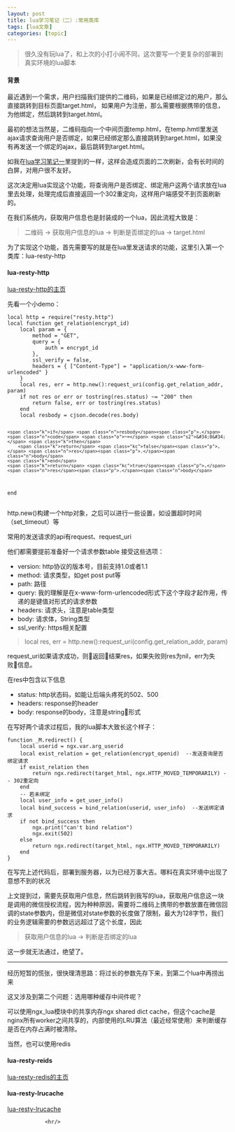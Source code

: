 ```yaml
---
layout: post
title: lua学习笔记（二）:常用类库 
tags: [lua文章]
categories: [topic]
---
```

<blockquote>
  <p>很久没有玩lua了，和上次的小打小闹不同，这次要写一个更复杂的部署到真实环境的lua脚本</p>
</blockquote>

<h4 id="背景">背景</h4>

<p>最近遇到一个需求，用户扫描我们提供的二维码，如果是已经绑定过的用户，那么直接跳转到目标页面target.html，
如果用户为注册，那么需要根据携带的信息，为他绑定，然后跳转到target.html。</p>

<p>最初的想法当然是，二维码指向一个中间页面temp.html，在temp.hmtl里发送ajax请求查询用户是否绑定，如果已经绑定那么直接跳转到target.html，如果没有再发送一个绑定的ajax，最后跳转到target.html。</p>

<p>如我在<a href="/blog/2017/02/19/lua-learning-note-1/">lua学习笔记一</a>里提到的一样，这样会造成页面的二次刷新，会有长时间的白屏，对用户很不友好。</p>

<p>这次决定用lua实现这个功能，将查询用户是否绑定、绑定用户这两个请求放在lua里去处理，处理完成后直接返回一个302重定向，这样用户端感受不到页面刷新的。</p>

<p>在我们系统内，获取用户信息也是封装成的一个lua，因此流程大致是：</p>

<blockquote>
  <p>二维码 -&gt; 获取用户信息的lua -&gt; 判断是否绑定的lua -&gt; target.html</p>
</blockquote>

<p>为了实现这个功能，首先需要写的就是在lua里发送请求的功能，这里引入第一个类库：lua-resty-http</p>

<h4 id="lua-resty-http">lua-resty-http</h4>

<p><a href="https://github.com/pintsized/lua-resty-http">lua-resty-http的主页</a></p>

<p>先看一个小demo：</p>

<div class="language-lua highlighter-rouge"><div class="highlight"><pre class="highlight"><code><span class="kd">local</span> <span class="n">http</span> <span class="o">=</span> <span class="nb">require</span><span class="p">(</span><span class="s2">&#34;resty.http&#34;</span><span class="p">)</span>
<span class="kd">local</span> <span class="k">function</span> <span class="nf">get_relation</span><span class="p">(</span><span class="n">encrypt_id</span><span class="p">)</span>
    <span class="kd">local</span> <span class="n">param</span> <span class="o">=</span> <span class="p">{</span>
        <span class="n">method</span> <span class="o">=</span> <span class="s2">&#34;GET&#34;</span><span class="p">,</span>
        <span class="n">query</span> <span class="o">=</span> <span class="p">{</span>
            <span class="n">auth</span> <span class="o">=</span> <span class="n">encrypt_id</span>
        <span class="p">},</span>
        <span class="n">ssl_verify</span> <span class="o">=</span> <span class="kc">false</span><span class="p">,</span>
        <span class="n">headers</span> <span class="o">=</span> <span class="p">{</span> <span class="p">[</span><span class="s2">&#34;Content-Type&#34;</span><span class="p">]</span> <span class="o">=</span> <span class="s2">&#34;application/x-www-form-urlencoded&#34;</span> <span class="p">}</span>
    <span class="p">}</span>
    <span class="kd">local</span> <span class="n">res</span><span class="p">,</span> <span class="n">err</span> <span class="o">=</span> <span class="n">http</span><span class="p">.</span><span class="n">new</span><span class="p">():</span><span class="n">request_uri</span><span class="p">(</span><span class="n">config</span><span class="p">.</span><span class="n">get_relation_addr</span><span class="p">,</span> <span class="n">param</span><span class="p">)</span>
    <span class="k">if</span> <span class="ow">not</span> <span class="n">res</span> <span class="ow">or</span> <span class="n">err</span> <span class="ow">or</span> <span class="nb">tostring</span><span class="p">(</span><span class="n">res</span><span class="p">.</span><span class="n">status</span><span class="p">)</span> <span class="o">~=</span> <span class="s2">&#34;200&#34;</span> <span class="k">then</span>
        <span class="k">return</span> <span class="kc">false</span><span class="p">,</span> <span class="n">err</span> <span class="ow">or</span> <span class="nb">tostring</span><span class="p">(</span><span class="n">res</span><span class="p">.</span><span class="n">status</span><span class="p">)</span>
    <span class="k">end</span>
    <span class="kd">local</span> <span class="n">resbody</span> <span class="o">=</span> <span class="n">cjson</span><span class="p">.</span><span class="n">decode</span><span class="p">(</span><span class="n">res</span><span class="p">.</span><span class="n">body</span><span class="p">)</span>

    <span class="k">if</span> <span class="n">resbody</span><span class="p">.</span><span class="n">code</span> <span class="o">~=</span> <span class="s2">&#34;0&#34;</span> <span class="k">then</span>
        <span class="k">return</span> <span class="kc">false</span><span class="p">,</span> <span class="n">res</span><span class="p">.</span><span class="n">body</span>
    <span class="k">end</span>
    <span class="k">return</span> <span class="kc">true</span><span class="p">,</span> <span class="n">res</span><span class="p">.</span><span class="n">body</span>
<span class="k">end</span>
</code></pre></div></div>

<p>http.new()构建一个http对象，之后可以进行一些设置，如设置超时时间（set_timeout）等</p>

<p>常用的发送请求的api有request、request_uri</p>

<p>他们都需要提前准备好一个请求参数table
接受这些选项：</p>

<ul>
  <li>version: http协议的版本号，目前支持1.0或者1.1</li>
  <li>method:  请求类型，如get post put等</li>
  <li>path:    路径</li>
  <li>query:   我的理解是在x-www-form-urlencoded形式下这个字段才起作用，传递的是键值对形式的请求参数</li>
  <li>headers: 请求头，注意是table类型</li>
  <li>body:    请求体，String类型</li>
  <li>ssl_verify: https相关配置</li>
</ul>

<blockquote>
  <p>local res, err = http.new():request_uri(config.get_relation_addr, param)</p>
</blockquote>

<p>request_uri如果请求成功，则返回结果res，如果失败则res为nil，err为失败信息。</p>

<p>在res中包含以下信息</p>

<ul>
  <li>status: http状态码，如能让后端头疼死的502、500</li>
  <li>headers: response的header</li>
  <li>body: response的body，注意是string形式</li>
</ul>

<p>在写好两个请求过程后，我的lua脚本大致长这个样子：</p>

<div class="language-lua highlighter-rouge"><div class="highlight"><pre class="highlight"><code><span class="k">function</span> <span class="nc">_M</span><span class="p">.</span><span class="nf">redirect</span><span class="p">()</span> <span class="p">{</span>
    <span class="kd">local</span> <span class="n">userid</span> <span class="o">=</span> <span class="n">ngx</span><span class="p">.</span><span class="n">var</span><span class="p">.</span><span class="n">arg_userid</span>
    <span class="kd">local</span> <span class="n">exist_relation</span> <span class="o">=</span> <span class="n">get_relation</span><span class="p">(</span><span class="n">encrypt_openid</span><span class="p">)</span>  <span class="c1">--发送查询是否绑定请求</span>
    <span class="k">if</span> <span class="n">exist_relation</span> <span class="k">then</span>
        <span class="k">return</span> <span class="n">ngx</span><span class="p">.</span><span class="n">redirect</span><span class="p">(</span><span class="n">target_html</span><span class="p">,</span> <span class="n">ngx</span><span class="p">.</span><span class="n">HTTP_MOVED_TEMPORARILY</span><span class="p">)</span> <span class="c1">-- 302重定向</span>
    <span class="k">end</span>
    <span class="c1">-- 若未绑定</span>
    <span class="kd">local</span> <span class="n">user_info</span> <span class="o">=</span> <span class="n">get_user_info</span><span class="p">()</span>
    <span class="kd">local</span> <span class="n">bind_success</span> <span class="o">=</span> <span class="n">bind_relation</span><span class="p">(</span><span class="n">userid</span><span class="p">,</span> <span class="n">user_info</span><span class="p">)</span>  <span class="c1">--发送绑定请求</span>
    <span class="k">if</span> <span class="ow">not</span> <span class="n">bind_success</span> <span class="k">then</span>
        <span class="n">ngx</span><span class="p">.</span><span class="n">print</span><span class="p">(</span><span class="s2">&#34;can&#39;t bind relation&#34;</span><span class="p">)</span>
        <span class="n">ngx</span><span class="p">.</span><span class="n">exit</span><span class="p">(</span><span class="mi">502</span><span class="p">)</span>
    <span class="k">else</span>
        <span class="k">return</span> <span class="n">ngx</span><span class="p">.</span><span class="n">redirect</span><span class="p">(</span><span class="n">target_html</span><span class="p">,</span> <span class="n">ngx</span><span class="p">.</span><span class="n">HTTP_MOVED_TEMPORARILY</span><span class="p">)</span>
    <span class="k">end</span>
<span class="p">}</span>
</code></pre></div></div>

<p>在写完上述代码后，部署到服务器，以为已经万事大吉。哪料在真实环境中出现了意想不到的状况</p>

<p>上文提到过，需要先获取用户信息，然后跳转到我写的lua，获取用户信息这一块是调用的微信授权流程，因为种种原因，需要将二维码上携带的参数放置在微信回调的state参数内，但是微信对state参数的长度做了限制，最大为128字节，我们的业务逻辑需要的参数远远超过了这个长度，因此</p>

<blockquote>
  <p>获取用户信息的lua -&gt; 判断是否绑定的lua</p>
</blockquote>

<p>这一步就无法通过，绝望了。</p>

<hr/>

<p>经历短暂的慌张，很快理清思路：将过长的参数先存下来，到第二个lua中再捞出来</p>

<p>这又涉及到第二个问题：选用哪种缓存中间件呢？</p>

<p>可以使用ngx_lua模块中的共享内存ngx shared dict cache，但这个cache是nginx所有worker之间共享的，内部使用的LRU算法（最近经常使用）来判断缓存是否在内存占满时被清除。</p>

<p>当然，也可以使用redis</p>

<h4 id="lua-resty-reids">lua-resty-reids</h4>

<p><a href="https://github.com/openresty/lua-resty-redis">lua-resty-redis的主页</a></p>

<h4 id="lua-resty-lrucache">lua-resty-lrucache</h4>

<p><a href="https://github.com/openresty/lua-resty-lrucache">lua-resty-lrucache</a></p>



                <hr/>